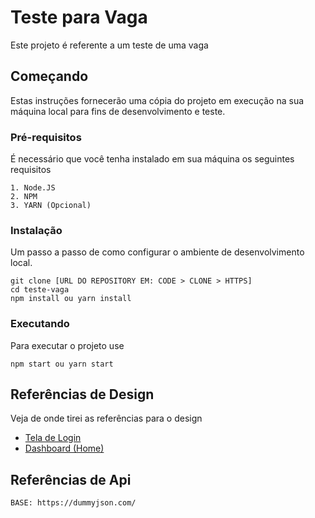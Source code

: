 
# Teste para Vaga

Este projeto é referente a um teste de uma vaga

## Começando

Estas instruções fornecerão uma cópia do projeto em execução na sua máquina local para fins de desenvolvimento e teste.

### Pré-requisitos

É necessário que você tenha instalado em sua máquina os seguintes requisitos

```
1. Node.JS
2. NPM
3. YARN (Opcional)
```

### Instalação

Um passo a passo de como configurar o ambiente de desenvolvimento local.

```
git clone [URL DO REPOSITORY EM: CODE > CLONE > HTTPS]
cd teste-vaga
npm install ou yarn install
```

### Executando

Para executar o projeto use

```
npm start ou yarn start
```

## Referências de Design

Veja de onde tirei as referências para o design

- [Tela de Login ](https://www.behance.net/gallery/185862767/Figma-Login-Page-UI-design?tracking_source=search_projects&l=1)
- [Dashboard (Home)](#)

## Referências de Api

```
BASE: https://dummyjson.com/
```